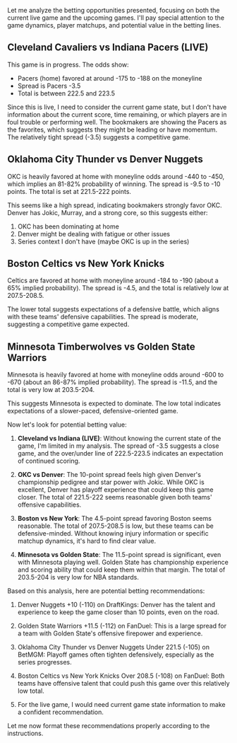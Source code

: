 Let me analyze the betting opportunities presented, focusing on both the current live game and the upcoming games. I'll pay special attention to the game dynamics, player matchups, and potential value in the betting lines.

## Cleveland Cavaliers vs Indiana Pacers (LIVE)

This game is in progress. The odds show:
- Pacers (home) favored at around -175 to -188 on the moneyline
- Spread is Pacers -3.5
- Total is between 222.5 and 223.5

Since this is live, I need to consider the current game state, but I don't have information about the current score, time remaining, or which players are in foul trouble or performing well. The bookmakers are showing the Pacers as the favorites, which suggests they might be leading or have momentum. The relatively tight spread (-3.5) suggests a competitive game.

## Oklahoma City Thunder vs Denver Nuggets

OKC is heavily favored at home with moneyline odds around -440 to -450, which implies an 81-82% probability of winning. The spread is -9.5 to -10 points. The total is set at 221.5-222 points.

This seems like a high spread, indicating bookmakers strongly favor OKC. Denver has Jokic, Murray, and a strong core, so this suggests either:
1. OKC has been dominating at home
2. Denver might be dealing with fatigue or other issues
3. Series context I don't have (maybe OKC is up in the series)

## Boston Celtics vs New York Knicks

Celtics are favored at home with moneyline around -184 to -190 (about a 65% implied probability). The spread is -4.5, and the total is relatively low at 207.5-208.5.

The lower total suggests expectations of a defensive battle, which aligns with these teams' defensive capabilities. The spread is moderate, suggesting a competitive game expected.

## Minnesota Timberwolves vs Golden State Warriors

Minnesota is heavily favored at home with moneyline odds around -600 to -670 (about an 86-87% implied probability). The spread is -11.5, and the total is very low at 203.5-204.

This suggests Minnesota is expected to dominate. The low total indicates expectations of a slower-paced, defensive-oriented game.

Now let's look for potential betting value:

1. **Cleveland vs Indiana (LIVE)**: Without knowing the current state of the game, I'm limited in my analysis. The spread of -3.5 suggests a close game, and the over/under line of 222.5-223.5 indicates an expectation of continued scoring.

2. **OKC vs Denver**: The 10-point spread feels high given Denver's championship pedigree and star power with Jokic. While OKC is excellent, Denver has playoff experience that could keep this game closer. The total of 221.5-222 seems reasonable given both teams' offensive capabilities.

3. **Boston vs New York**: The 4.5-point spread favoring Boston seems reasonable. The total of 207.5-208.5 is low, but these teams can be defensive-minded. Without knowing injury information or specific matchup dynamics, it's hard to find clear value.

4. **Minnesota vs Golden State**: The 11.5-point spread is significant, even with Minnesota playing well. Golden State has championship experience and scoring ability that could keep them within that margin. The total of 203.5-204 is very low for NBA standards.

Based on this analysis, here are potential betting recommendations:

1. Denver Nuggets +10 (-110) on DraftKings: Denver has the talent and experience to keep the game closer than 10 points, even on the road.

2. Golden State Warriors +11.5 (-112) on FanDuel: This is a large spread for a team with Golden State's offensive firepower and experience.

3. Oklahoma City Thunder vs Denver Nuggets Under 221.5 (-105) on BetMGM: Playoff games often tighten defensively, especially as the series progresses.

4. Boston Celtics vs New York Knicks Over 208.5 (-108) on FanDuel: Both teams have offensive talent that could push this game over this relatively low total.

5. For the live game, I would need current game state information to make a confident recommendation.

Let me now format these recommendations properly according to the instructions.